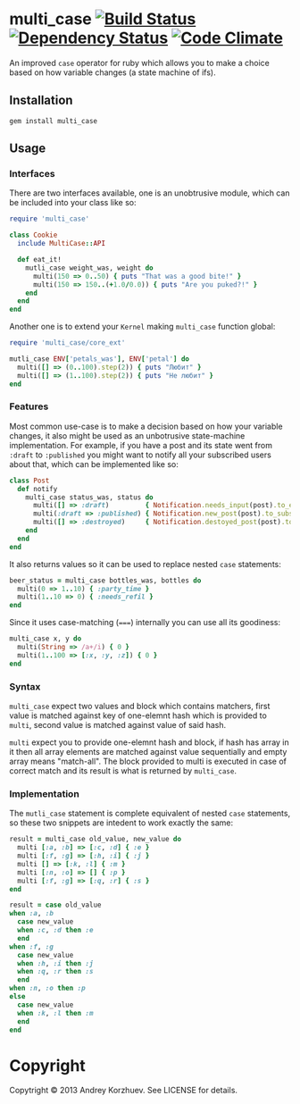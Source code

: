 multi_case [![Build Status](https://travis-ci.org/andrusha/multi_case.png)](https://travis-ci.org/andrusha/multi_case) [![Dependency Status](https://gemnasium.com/andrusha/multi_case.png)](https://gemnasium.com/andrusha/multi_case) [![Code Climate](https://codeclimate.com/github/andrusha/multi_case.png)](https://codeclimate.com/github/andrusha/multi_case)
==========

An improved `case` operator for ruby which allows you to make a choice based on how variable changes (a state machine of ifs).

Installation
------------

`gem install multi_case`

Usage
-----

### Interfaces

There are two interfaces available, one is an unobtrusive module, which can be
included into your class like so:  

```ruby
require 'multi_case'

class Cookie
  include MultiCase::API

  def eat_it!
    mutli_case weight_was, weight do
      multi(150 => 0..50) { puts "That was a good bite!" }
      multi(150 => 150..(+1.0/0.0)) { puts "Are you puked?!" }
    end
  end
end
```

Another one is to extend your `Kernel` making `multi_case` function global:  

```ruby
require 'multi_case/core_ext'

mutli_case ENV['petals_was'], ENV['petal'] do
  multi([] => (0..100).step(2)) { puts "Любит" }
  multi([] => (1..100).step(2)) { puts "Не любит" }
end
```

### Features

Most common use-case is to make a decision based on how your variable changes,
it also might be used as an unbotrusive state-machine implementation. For 
example, if you have a post and its state went from `:draft` to `:published`
you might want to notify all your subscribed users about that, which can be
implemented like so:  

```ruby
class Post
  def notify
    multi_case status_was, status do
      multi([] => :draft)         { Notification.needs_input(post).to_editors }
      multi(:draft => :published) { Notification.new_post(post).to_subscribers }
      multi([] => :destroyed)     { Notification.destoyed_post(post).to_admins }
    end
  end
end
```

It also returns values so it can be used to replace nested `case` statements:  

```ruby
beer_status = multi_case bottles_was, bottles do
  multi(0 => 1..10) { :party_time }
  multi(1..10 => 0) { :needs_refil }
end
```

Since it uses case-matching (`===`) internally you can use all its goodiness:  

```ruby
multi_case x, y do
  multi(String => /a+/i) { 0 }
  multi(1..100 => [:x, :y, :z]) { 0 }
end
```

### Syntax

`multi_case` expect two values and block which contains matchers, first value 
is matched against key of one-elemnt hash which is provided to `multi`,
second value is matched against value of said hash.  

`multi` expect you to provide one-elemnt hash and block, if hash has array in it
then all array elements are matched against value sequentially and empty array
means "match-all". The block provided to multi is executed in case of correct 
match and its result is what is returned by `multi_case`. 

### Implementation

The `mutli_case` statement is complete equivalent of nested `case` statements, 
so these two snippets are intedent to work exactly the same:  

```ruby
result = multi_case old_value, new_value do
  multi [:a, :b] => [:c, :d] { :e }
  multi [:f, :g] => [:h, :i] { :j }
  multi [] => [:k, :l] { :m }
  multi [:n, :o] => [] { :p }
  multi [:f, :g] => [:q, :r] { :s }
end
```  


```ruby
result = case old_value
when :a, :b
  case new_value
  when :c, :d then :e
  end
when :f, :g
  case new_value
  when :h, :i then :j
  when :q, :r then :s
  end
when :n, :o then :p
else
  case new_value
  when :k, :l then :m
  end
end
```

Copyright
=========
Copytright © 2013 Andrey Korzhuev. See LICENSE for details.
